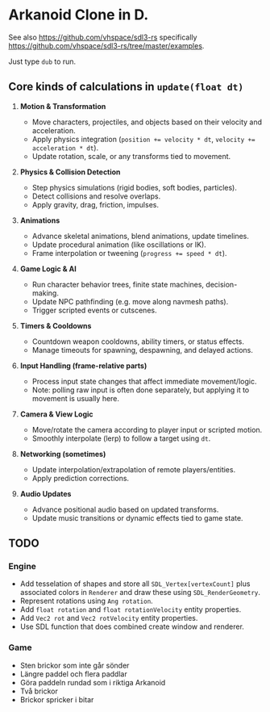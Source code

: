 # Arkanoid Clone in D.

See also https://github.com/vhspace/sdl3-rs specifically
https://github.com/vhspace/sdl3-rs/tree/master/examples.

Just type `dub` to run.

## Core kinds of calculations in `update(float dt)`

1. **Motion & Transformation**
   - Move characters, projectiles, and objects based on their velocity
	 and acceleration.
   - Apply physics integration (`position += velocity * dt`, `velocity += acceleration * dt`).
   - Update rotation, scale, or any transforms tied to movement.

2. **Physics & Collision Detection**
   - Step physics simulations (rigid bodies, soft bodies, particles).
   - Detect collisions and resolve overlaps.
   - Apply gravity, drag, friction, impulses.

3. **Animations**
   - Advance skeletal animations, blend animations, update timelines.
   - Update procedural animation (like oscillations or IK).
   - Frame interpolation or tweening (`progress += speed * dt`).

4. **Game Logic & AI**
   - Run character behavior trees, finite state machines,
	 decision-making.
   - Update NPC pathfinding (e.g. move along navmesh paths).
   - Trigger scripted events or cutscenes.

5. **Timers & Cooldowns**
   - Countdown weapon cooldowns, ability timers, or status effects.
   - Manage timeouts for spawning, despawning, and delayed actions.

6. **Input Handling (frame-relative parts)**
   - Process input state changes that affect immediate movement/logic.
   - Note: polling raw input is often done separately, but applying it
	 to movement is usually here.

7. **Camera & View Logic**
   - Move/rotate the camera according to player input or scripted
	 motion.
   - Smoothly interpolate (lerp) to follow a target using `dt`.

8. **Networking (sometimes)**
   - Update interpolation/extrapolation of remote players/entities.
   - Apply prediction corrections.

9. **Audio Updates**
   - Advance positional audio based on updated transforms.
   - Update music transitions or dynamic effects tied to game state.

## TODO

### Engine
- Add tesselation of shapes and store all `SDL_Vertex[vertexCount]`
  plus associated colors in `Renderer` and draw these using
  `SDL_RenderGeometry`.
- Represent rotations using `Ang rotation`.
- Add `float rotation` and `float rotationVelocity` entity properties.
- Add `Vec2 rot` and `Vec2 rotVelocity` entity properties.
- Use SDL function that does combined create window and renderer.

### Game
+ Sten brickor som inte går sönder
+ Längre paddel och flera paddlar
+ Göra paddeln rundad som i riktiga Arkanoid
+ Två brickor
+ Brickor spricker i bitar

<!-- Local Variables: -->
<!-- gptel-model: grok-beta -->
<!-- gptel--backend-name: "xAI" -->
<!-- gptel--bounds: nil -->
<!-- End: -->
